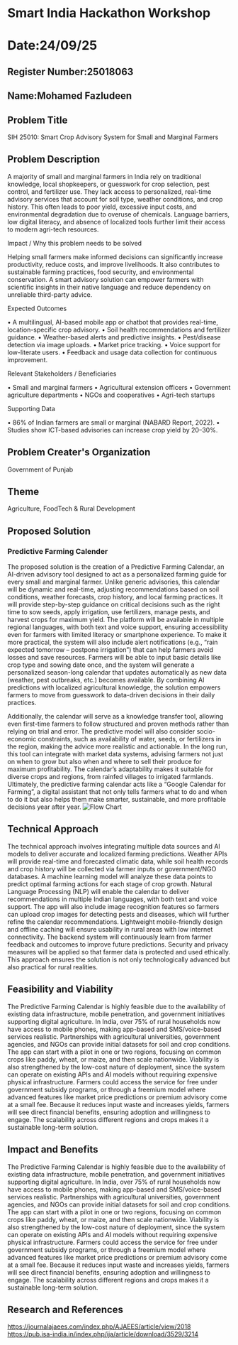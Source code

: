 # Smart India Hackathon Workshop
# Date:24/09/25
## Register Number:25018063
## Name:Mohamed Fazludeen 
## Problem Title
SIH 25010: Smart Crop Advisory System for Small and Marginal Farmers
## Problem Description
A majority of small and marginal farmers in India rely on traditional knowledge, local shopkeepers, or guesswork for crop selection, pest control, and fertilizer use. They lack access to personalized, real-time advisory services that account for soil type, weather conditions, and crop history. This often leads to poor yield, excessive input costs, and environmental degradation due to overuse of chemicals. Language barriers, low digital literacy, and absence of localized tools further limit their access to modern agri-tech resources.

Impact / Why this problem needs to be solved

Helping small farmers make informed decisions can significantly increase productivity, reduce costs, and improve livelihoods. It also contributes to sustainable farming practices, food security, and environmental conservation. A smart advisory solution can empower farmers with scientific insights in their native language and reduce dependency on unreliable third-party advice.

Expected Outcomes

• A multilingual, AI-based mobile app or chatbot that provides real-time, location-specific crop advisory.
• Soil health recommendations and fertilizer guidance.
• Weather-based alerts and predictive insights.
• Pest/disease detection via image uploads.
• Market price tracking.
• Voice support for low-literate users.
• Feedback and usage data collection for continuous improvement.

Relevant Stakeholders / Beneficiaries

• Small and marginal farmers
• Agricultural extension officers
• Government agriculture departments
• NGOs and cooperatives
• Agri-tech startups

Supporting Data

• 86% of Indian farmers are small or marginal (NABARD Report, 2022).
• Studies show ICT-based advisories can increase crop yield by 20–30%.

## Problem Creater's Organization
Government of Punjab

## Theme
Agriculture, FoodTech & Rural Development

## Proposed Solution
<h3>Predictive Farming Calender</h3>
The proposed solution is the creation of a Predictive Farming Calendar, an AI-driven advisory tool designed to act as a personalized farming guide for every small and marginal farmer. Unlike generic advisories, this calendar will be dynamic and real-time, adjusting recommendations based on soil conditions, weather forecasts, crop history, and local farming practices. It will provide step-by-step guidance on critical decisions such as the right time to sow seeds, apply irrigation, use fertilizers, manage pests, and harvest crops for maximum yield. The platform will be available in multiple regional languages, with both text and voice support, ensuring accessibility even for farmers with limited literacy or smartphone experience. To make it more practical, the system will also include alert notifications (e.g., “rain expected tomorrow – postpone irrigation”) that can help farmers avoid losses and save resources. Farmers will be able to input basic details like crop type and sowing date once, and the system will generate a personalized season-long calendar that updates automatically as new data (weather, pest outbreaks, etc.) becomes available. By combining AI predictions with localized agricultural knowledge, the solution empowers farmers to move from guesswork to data-driven decisions in their daily practices.

Additionally, the calendar will serve as a knowledge transfer tool, allowing even first-time farmers to follow structured and proven methods rather than relying on trial and error. The predictive model will also consider socio-economic constraints, such as availability of water, seeds, or fertilizers in the region, making the advice more realistic and actionable. In the long run, this tool can integrate with market data systems, advising farmers not just on when to grow but also when and where to sell their produce for maximum profitability. The calendar’s adaptability makes it suitable for diverse crops and regions, from rainfed villages to irrigated farmlands. Ultimately, the predictive farming calendar acts like a “Google Calendar for Farming”, a digital assistant that not only tells farmers what to do and when to do it but also helps them make smarter, sustainable, and more profitable decisions year after year.
![Flow Chart](https://github.com/user-attachments/assets/50d8c5e9-ebc6-4a13-8afa-61ae700c3e2e)




## Technical Approach
The technical approach involves integrating multiple data sources and AI models to deliver accurate and localized farming predictions. Weather APIs will provide real-time and forecasted climatic data, while soil health records and crop history will be collected via farmer inputs or government/NGO databases. A machine learning model will analyze these data points to predict optimal farming actions for each stage of crop growth. Natural Language Processing (NLP) will enable the calendar to deliver recommendations in multiple Indian languages, with both text and voice support. The app will also include image recognition features so farmers can upload crop images for detecting pests and diseases, which will further refine the calendar recommendations. Lightweight mobile-friendly design and offline caching will ensure usability in rural areas with low internet connectivity. The backend system will continuously learn from farmer feedback and outcomes to improve future predictions. Security and privacy measures will be applied so that farmer data is protected and used ethically. This approach ensures the solution is not only technologically advanced but also practical for rural realities.

## Feasibility and Viability
The Predictive Farming Calendar is highly feasible due to the availability of existing data infrastructure, mobile penetration, and government initiatives supporting digital agriculture. In India, over 75% of rural households now have access to mobile phones, making app-based and SMS/voice-based services realistic. Partnerships with agricultural universities, government agencies, and NGOs can provide initial datasets for soil and crop conditions. The app can start with a pilot in one or two regions, focusing on common crops like paddy, wheat, or maize, and then scale nationwide. Viability is also strengthened by the low-cost nature of deployment, since the system can operate on existing APIs and AI models without requiring expensive physical infrastructure. Farmers could access the service for free under government subsidy programs, or through a freemium model where advanced features like market price predictions or premium advisory come at a small fee. Because it reduces input waste and increases yields, farmers will see direct financial benefits, ensuring adoption and willingness to engage. The scalability across different regions and crops makes it a sustainable long-term solution.

## Impact and Benefits
The Predictive Farming Calendar is highly feasible due to the availability of existing data infrastructure, mobile penetration, and government initiatives supporting digital agriculture. In India, over 75% of rural households now have access to mobile phones, making app-based and SMS/voice-based services realistic. Partnerships with agricultural universities, government agencies, and NGOs can provide initial datasets for soil and crop conditions. The app can start with a pilot in one or two regions, focusing on common crops like paddy, wheat, or maize, and then scale nationwide. Viability is also strengthened by the low-cost nature of deployment, since the system can operate on existing APIs and AI models without requiring expensive physical infrastructure. Farmers could access the service for free under government subsidy programs, or through a freemium model where advanced features like market price predictions or premium advisory come at a small fee. Because it reduces input waste and increases yields, farmers will see direct financial benefits, ensuring adoption and willingness to engage. The scalability across different regions and crops makes it a sustainable long-term solution.

## Research and References
https://journalajaees.com/index.php/AJAEES/article/view/2018
https://pub.isa-india.in/index.php/ija/article/download/3529/3214
